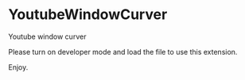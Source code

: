 # YoutubeWindowCurver
Youtube window curver

Please turn on developer mode and load the file to use this extension.

Enjoy. 

